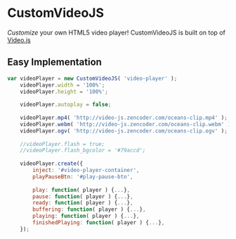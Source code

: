 # CustomVideoJS
*Customize* your own HTML5 video player! CustomVideoJS is built on top of [Video.js](http://videojs.com) 

## Easy Implementation
```javascript
var videoPlayer = new CustomVideoJS( 'video-player' );
    videoPlayer.width = '100%';
	videoPlayer.height = '100%';
	
    videoPlayer.autoplay = false;
    
    videoPlayer.mp4( 'http://video-js.zencoder.com/oceans-clip.mp4' );
    videoPlayer.webm( 'http://video-js.zencoder.com/oceans-clip.webm' );
    videoPlayer.ogv( 'http://video-js.zencoder.com/oceans-clip.ogv' );
    
    //videoPlayer.flash = true;
    //videoPlayer.flash_bgcolor = '#79accd';
    
    videoPlayer.create({
		inject: '#video-player-container',
		playPauseBtn: '#play-pause-btn',
		
		play: function( player ) {...},
		pause: function( player ) {...},
		ready: function( player ) {...},
		buffering: function( player ) {...},
		playing: function( player ) {...},
		finishedPlaying: function( player ) {...},
	});
```
